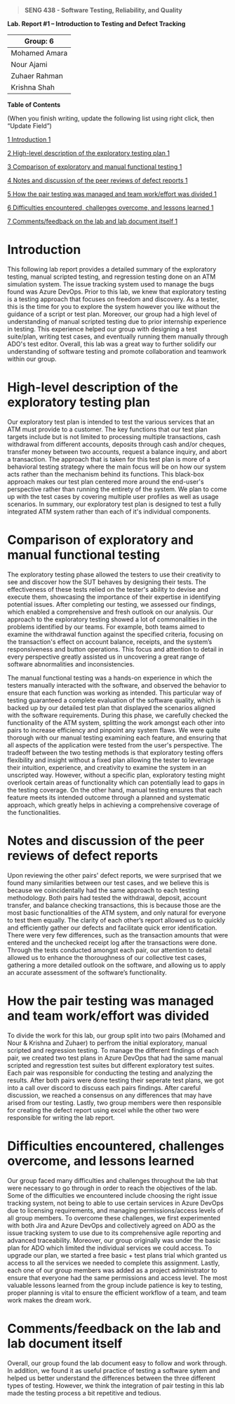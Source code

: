 >   **SENG 438 - Software Testing, Reliability, and Quality**

**Lab. Report \#1 – Introduction to Testing and Defect Tracking**

| Group: 6      |
|-----------------|
| Mohamed Amara                |   
| Nour Ajami              |   
| Zuhaer Rahman               |   
| Krishna Shah                |   


**Table of Contents**

(When you finish writing, update the following list using right click, then
“Update Field”)

[1 Introduction	1](#_Toc439194677)

[2 High-level description of the exploratory testing plan	1](#_Toc439194678)

[3 Comparison of exploratory and manual functional testing	1](#_Toc439194679)

[4 Notes and discussion of the peer reviews of defect reports	1](#_Toc439194680)

[5 How the pair testing was managed and team work/effort was
divided	1](#_Toc439194681)

[6 Difficulties encountered, challenges overcome, and lessons
learned	1](#_Toc439194682)

[7 Comments/feedback on the lab and lab document itself	1](#_Toc439194683)

# Introduction

This following lab report provides a detailed summary of the exploratory testing, manual scripted testing, and regression testing done on an ATM simulation system. The issue tracking system used to manage the bugs found was Azure DevOps. Prior to this lab, we knew that exploratory testing is a testing approach that focuses on freedom and discovery. As a tester, this is the time for you to explore the system however you like without the guidance of a script or test plan. Moreover, our group had a high level of understanding of manual scripted testing due to prior internship experience in testing. This experience helped our group with designing a test suite/plan, writing test cases, and eventually running them manually through ADO's test editor. Overall, this lab was a great way to further solidify our understanding of software testing and promote collaboration and teamwork within our group.

# High-level description of the exploratory testing plan

Our exploratory test plan is intended to test the various services that an ATM must provide to a customer. The key functions that our test plan targets include but is not limited to processing multiple transactions, cash withdrawal from different accounts, deposits through cash and/or cheques, transfer money between two accounts, request a balance inquiry, and abort a transaction. The approach that is taken for this test plan is more of a behavioral testing strategy where the main focus will be on how our system acts rather than the mechanism behind its functions. This black-box approach makes our test plan centered more around the end-user's perspective rather than running the entirety of the system. We plan to come up with the test cases by covering multiple user profiles as well as usage scenarios. In summary, our exploratory test plan is designed to test a fully integrated ATM system rather than each of it's individual components.

# Comparison of exploratory and manual functional testing

The exploratory testing phase allowed the testers to use their creativity to see and discover how the SUT behaves by designing their tests. The effectiveness of these tests relied on the tester's ability to devise and execute them, showcasing the importance of their expertise in identifying potential issues. After completing our testing, we assessed our findings, which enabled a comprehensive and fresh outlook on our analysis. Our approach to the exploratory testing showed a lot of commonalities in the problems identified by our teams. For example, both teams aimed to examine the withdrawal function against the specified criteria, focusing on the transaction's effect on account balance, receipts, and the system’s responsiveness and button operations. This focus and attention to detail in every perspective greatly assisted us in uncovering a great range of software abnormalities and inconsistencies. 

The manual functional testing was a hands-on experience in which the testers manually interacted with the software, and observed the behavior to ensure that each function was working as intended. This particular way of testing guaranteed a complete evaluation of the software quality, which is backed up by our detailed test plan that displayed the scenarios aligned with the software requirements. During this phase, we carefully checked the functionality of the ATM system, splitting the work amongst each other into pairs to increase efficiency and pinpoint any system flaws. We were quite thorough with our manual testing examining each feature, and ensuring that all aspects of the application were tested from the user's perspective. The tradeoff between the two testing methods is that exploratory testing offers flexibility and insight without a fixed plan allowing the tester to leverage their intuition, experience, and creativity to examine the system in an unscripted way. However, without a specific plan, exploratory testing might overlook certain areas of functionality which can potentially lead to gaps in the testing coverage. On the other hand, manual testing ensures that each feature meets its intended outcome through a planned and systematic approach, which greatly helps in achieving a comprehensive coverage of the functionalities.  

# Notes and discussion of the peer reviews of defect reports

Upon reviewing the other pairs' defect reports, we were surprised that we found many similarities between our test cases, and we believe this is because we coincidentally had the same approach to each testing methodology. Both pairs had tested the withdrawal, deposit, account transfer, and balance checking transactions, this is because those are the most basic functionalities of the ATM system, and only natural for everyone to test them equally. The clarity of each other’s report allowed us to quickly and efficiently gather our defects and facilitate quick error identification. There were very few differences, such as the transaction amounts that were entered and the unchecked receipt log after the transactions were done. Through the tests conducted amongst each pair, our attention to detail allowed us to enhance the thoroughness of our collective test cases, gathering a more detailed outlook on the software, and allowing us to apply an accurate assessment of the software’s functionality.

# How the pair testing was managed and team work/effort was divided 

To divide the work for this lab, our group split into two pairs (Mohamed and Nour & Krishna and Zuhaer) to perfrom the initial exploratory, manual scripted and regression testing. To manage the different findings of each pair, we created two test plans in Azure DevOps that had the same manual scripted and regresstion test suites but different exploratory test suites. Each pair was responsible for conducting the testing and analyzing the results. After both pairs were done testing their seperate test plans, we got into a call over discord to discuss each pairs findings. After careful discussion, we reached a consensus on any differences that may have arised from our testing. Lastly, two group members were then responsible for creating the defect report using excel while the other two were responsible for writing the lab report.

# Difficulties encountered, challenges overcome, and lessons learned

Our group faced many difficulties and challenges throughout the lab that were necessary to go through in order to reach the objectives of the lab. Some of the difficulties we encountered include choosing the right issue tracking system, not being to able to use certain services in Azure DevOps due to licensing requirements, and managing permissions/access levels of all group members. To overcome these challenges, we first experimented with both Jira and Azure DevOps and collectively agreed on ADO as the issue tracking system to use due to its comprehensive agile reporting and advanced traceability. Moreover, our group originally was under the basic plan for ADO which limited the individual services we could access. To upgrade our plan, we started a free basic + test plans trial which granted us access to all the services we needed to complete this assignment. Lastly, each one of our group members was added as a project administrator to ensure that everyone had the same permissions and access level. The most valuable lessons learned from the group include patience is key to testing, proper planning is vital to ensure the efficient workflow of a team, and team work makes the dream work.

# Comments/feedback on the lab and lab document itself

Overall, our group found the lab document easy to follow and work through. In addition, we found it as useful practice of testing a software sytem and helped us better understand the differences between the three different types of testing. However, we think the integration of pair testing in this lab made the testing process a bit repetitive and tedious. 
